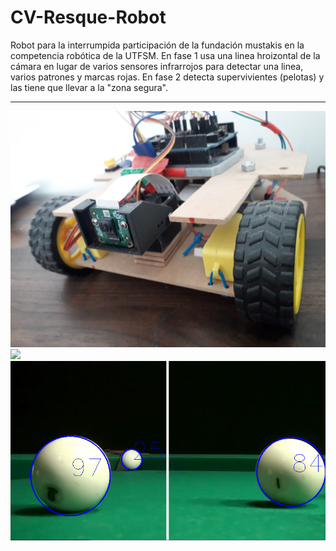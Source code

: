 # CV-Resque-Robot
Robot para la interrumpida participación de la fundación mustakis en la competencia robótica de la UTFSM.
En fase 1 usa una linea hroizontal de la cámara en lugar de varios sensores infrarrojos para detectar una linea, varios patrones y marcas rojas.
En fase 2 detecta supervivientes (pelotas) y las tiene que llevar a la "zona segura".
<br>
<hr>
<img src="https://github.com/MartinCastillo/CV-Resque-Robot/blob/master/images/20201231_165837.jpg">
<br>
<img src="https://github.com/MartinCastillo/CV-Resque-Robot/blob/master/images/20201231_165912.jpg">
<br>
<img src="https://github.com/MartinCastillo/CV-Resque-Robot/blob/master/images/testBallDetect13.PNG">
<br>
